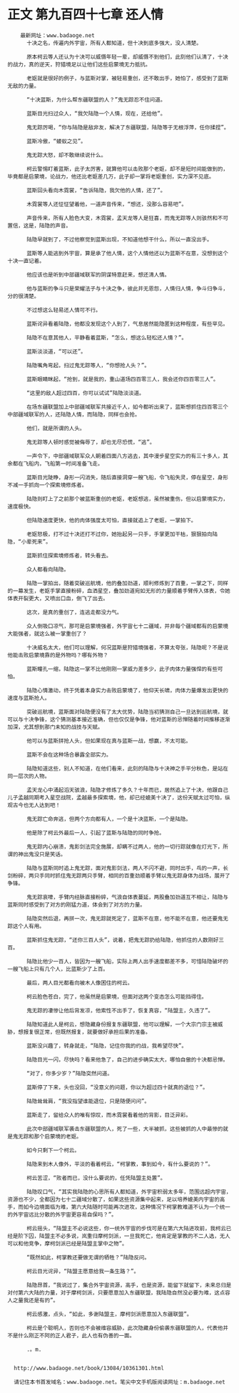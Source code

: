 # 正文 第九百四十七章 还人情
        最新网址：www.badaoge.net
          十决之名，传遍内外宇宙，所有人都知道，但十决到底多强大，没人清楚。
      
          原本柯云等人还认为十决可以威慑年轻一辈，却威慑不到他们，此刻他们认清了，十决的战力，真的逆天，狩猎境足以让他们这些启蒙境无力抵抗。
      
          老妪就是很好的例子，与蓝斯对掌，被轻易重创，还不敢出手，她怕了，感受到了蓝斯无敌的力量。
      
          “十决蓝斯，为什么帮东疆联盟的人？”鬼无踪忍不住问道。
      
          蓝斯目光扫过众人，“我欠陆隐一个人情，现在，还给他”。
      
          鬼无踪厉喝，“你与陆隐是敌非友，解决了东疆联盟，陆隐等于无根浮萍，任你揉捏”。
      
          蓝斯冷傲，“蝼蚁之见”。
      
          鬼无踪大怒，却不敢继续说什么。
      
          柯云警惕盯着蓝斯，此子太厉害，就算他可以击败那个老妪，却不是短时间能做到的，毕竟都是启蒙境，论战力，他还比老妪差几万，此子却一掌将老妪重创，实力深不见底。
      
          蓝斯回头看向木霓裳，“告诉陆隐，我欠他的人情，还了”。
      
          木霓裳等人还怔怔望着他，一道声音传来，“想还，没那么容易吧”。
      
          声音传来，所有人脸色大变，木霓裳，孟天龙等人是狂喜，而鬼无踪等人则骇然和不可置信，这是，陆隐的声音。
      
          陆隐早就到了，不过他察觉到蓝斯出现，不知道他想干什么，所以一直没出手。
      
          蓝斯等人能逃到外宇宙，算是承了他人情，这个人情他还以为蓝斯不在意，没想到这个十决一直记着。
      
          他应该也是听到中部疆域联军的阴谋特意赶来，想还清人情。
      
          他与蓝斯的争斗只是荣耀法子与十决之争，彼此并无恩怨，人情归人情，争斗归争斗，分的很清楚。
      
          不过想这么轻易还人情可不行。
      
          蓝斯诧异看着陆隐，他都没发现这个人到了，气息居然能隐匿到这种程度，有些罕见。
      
          陆隐不在意其他人，平静看着蓝斯，“怎么，想这么轻松还人情？”。
      
          蓝斯淡淡道，“可以还”。
      
          陆隐嘴角弯起，扫过鬼无踪等人，“你想抢人头？”。
      
          蓝斯眼睛眯起，“抢到，就是我的，重山道场四百零三人，我会还你四百零三人”。
      
          “这里的敌人超过四百，你可以试试”陆隐淡淡道。
      
          在场东疆联盟加上中部疆域联军共接近千人，如今都听出来了，蓝斯想抓住四百零三个中部疆域联军的人，还陆隐人情，而陆隐，同样也会抢。
      
          他们，就是所谓的人头。
      
          鬼无踪等人顿时感觉被侮辱了，却也无尽恐慌，“逃”。
      
          一声令下，中部疆域联军众人朝着四面八方逃去，其中漫步星空实力的有三十多人，其余都在飞船内，飞船第一时间准备飞走。
      
          蓝斯目光陡睁，身形一闪消失，随后直接洞穿一艘飞船，令飞船失灵，停在星空，身形不减一手抓向一个探索境修炼者。
      
          陆隐则盯上了之前那个被蓝斯重创的老妪，老妪想逃，虽然被重伤，但以启蒙境实力，速度极快。
      
          但陆隐速度更快，他的肉体强度太可怕，直接就追上了老妪，一掌拍下。
      
          老妪怒极，打不过十决还打不过你，她抬起另一只手，手掌更加干枯，狠狠拍向陆隐，“小辈死来”。
      
          蓝斯抓住探索境修炼者，转头看去。
      
          众人都看向陆隐。
      
          陆隐一掌拍出，随着突破巡航境，他的叠加劲道，顺利修炼到了百重，一掌之下，同样的一幕发生，老妪手掌直接粉碎，血洒星空，叠加劲道宛如无形的力量顺着手臂传入体表，令她体表开裂更大，又喷出口血，倒飞了出去。
      
          这次，是真的重创了，连逃走都没力气。
      
          众人倒吸口凉气，那可是启蒙境强者，外宇宙七十二疆域，并非每个疆域都有的启蒙境大能强者，就这么被一掌重创了？
      
          十决威名太大，他们可以理解，何况蓝斯是狩猎境强者，不算太夸张，陆隐呢？不是说他能击败启蒙境靠的是外物吗？哪有外物？
      
          蓝斯瞳孔一缩，陆隐这一掌不比他刚刚一掌威力差多少，此子肉体力量强悍的有些可怕。
      
          陆隐心情激动，终于凭着本身实力击败启蒙境了，他仰天长啸，肉体力量爆发出更快的速度与蓝斯抢人。
      
          突破巡航境，蓝斯面对陆隐便没有了太大优势，陆隐当初猜测自己一旦达到巡航境，就可以与十决争锋，这个猜测基本接近准确，但也仅仅是争锋，他对蓝斯的忌惮随着时间推移逐渐加深，尤其想到那门未知的战技与天赋。
      
          他可以与蓝斯拼抢人头，但如果现在真与蓝斯一战，想赢，不太可能。
      
          蓝斯不会在这种场合暴露全部实力。
      
          陆隐知道这些，别人不知道，在他们看来，此刻的陆隐与十决神之手平分秋色，是站在同一层次的人物。
      
          孟天龙心中涌起滔天骇浪，陆隐才修炼了多久？十年而已，居然追上了十决，他跟自己儿子孟越同期考入星空战院，孟越最多探索境，他，却已经媲美十决了，这份天赋太过可怕，纵观古今也无人达到吧！
      
          鬼无踪亡命奔逃，但两个方向都有人，一个是十决蓝斯，一个是陆隐。
      
          他是除了柯云外最后一人，引起了蓝斯与陆隐的同时争抢。
      
          鬼无踪内心崩溃，鬼影剑法完全施展，却瞒不过两人，他的一切行踪就像在灯光下，所谓的神出鬼没只是笑话。
      
          陆隐与蓝斯同时追上鬼无踪，面对鬼影剑法，两人不闪不避，同时出手，乓的一声，长剑粉碎，两只手同时抓住鬼无踪两只手臂，相同的百重劲顺着手臂以鬼无踪身体为战场，展开了争锋。
      
          鬼无踪哀嚎，手臂内经脉直接粉碎，气浪自体表蔓延，两股叠加劲道互不相让，陆隐与蓝斯同时感受到了对方的刚猛力道，体会到了对方的力量。
      
          陆隐突然后退，再拼一次，鬼无踪就死定了，蓝斯不在意，他不能不在意，他还要鬼无踪这个人有用。
      
          蓝斯抓住鬼无踪，“还你三百人头”，说着，把鬼无踪扔给陆隐，他抓住的人数刚好三百。
      
          陆隐比他少一百人，皆因为一艘飞船，实际上两人出手速度都差不多，可惜陆隐破坏的一艘飞船上只有几个人，比蓝斯少了上百。
      
          最后，两人目光都看向被木人像困住的柯云。
      
          柯云脸色苍白，完了，他虽然是启蒙境，但面对这两个变态怎么可能挡得住。
      
          鬼无踪的凄惨让他后背发凉，他索性不出手了，恢复真容，“陆盟主，久违了”。
      
          陆隐知道此人是柯云，想隐藏身份报复东疆联盟，他可以理解，一个大宗门宗主被威胁，想报复很正常，但既然报复，就要做好承担后果的准备。
      
          蓝斯没兴趣了，转身就走，“陆隐，记住你我的约战，我希望尽快”。
      
          陆隐目光一闪，尽快吗？看来他急了，自己的进步确实太大，哪怕自傲的十决都忌惮。
      
          “对了，你多少岁？”陆隐突然问道。
      
          蓝斯停了下来，头也没回，“没意义的问题，你以为超过四十就真的退位？”。
      
          陆隐耸耸肩，“我没指望谁能退位，只是随便问问”。
      
          蓝斯走了，留给众人的唯有惊叹，而木霓裳看着他的背影，目泛异彩。
      
          此次中部疆域联军袭击东疆联盟的人，死了一些，大半被抓，这些被抓的人中最惨的就是鬼无踪和那个启蒙境的老妪。
      
          如今只剩下一个柯云。
      
          陆隐来到木人像外，平淡的看着柯云，“柯掌教，事到如今，有什么要说的？”。
      
          柯云苦涩，“败者而已，没什么要说的，任凭陆盟主处置”。
      
          陆隐叹口气，“其实我陆隐的心思所有人都知道，外宇宙积弱太多年，范围远超内宇宙，资源也不少，全都因为七十二疆域分散了，如果这些资源集中起来，足以培养媲美内宇宙的高手，而如今边境面临为难，第六大陆随时可能再次进攻，这种情况下柯掌教难道不认为一个统一的外宇宙远比分散的外宇宙更容易自保吗？”。
      
          柯云摇头，“陆盟主不必说这些，你一统外宇宙的步伐可是在第六大陆进攻前，我柯云已经是阶下囚，陆盟主不必多说，岚重归摩柯剑派，一旦我死亡，他肯定是掌教的不二人选，无人可以和他竞争，摩柯剑派已经是陆盟主掌中之物”。
      
          “既然如此，柯掌教还要做无谓的牺牲？”陆隐反问。
      
          柯云目光诧异，“陆盟主愿意给我一条生路？”。
      
          陆隐昂首，“我说过了，集合外宇宙资源，高手，也是资源，能留下就留下，未来总归是对付第六大陆的力量，对于摩柯剑派，只要愿意加入东疆联盟，我陆隐自然没必要为难，这点容人之量我还是有的”。
      
          柯云感激，点头，“如此，多谢陆盟主，摩柯剑派愿意加入东疆联盟”。
      
          柯云是个聪明人，否则也不会被维容威胁，此次隐藏身份偷袭东疆联盟的人，代表他并不是什么刚正不阿的正人君子，此人也有伪善的一面。
      
          .。m.
      
      
      http://www.badaoge.net/book/13084/10361301.html
      
      请记住本书首发域名：www.badaoge.net。笔尖中文手机版阅读网址：m.badaoge.net